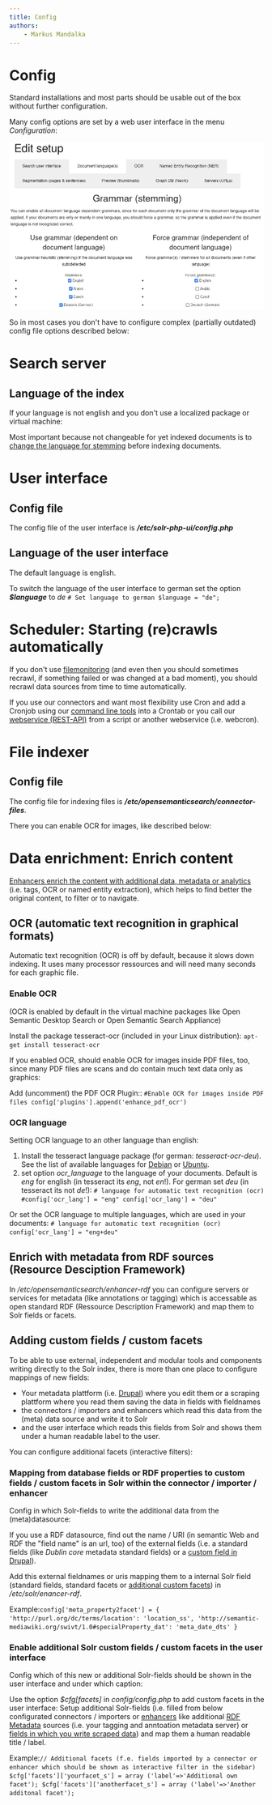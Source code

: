 ```yaml
---
title: Config
authors:
    - Markus Mandalka
---
```


# Config


Standard installations and most parts should be usable out of the box without further configuration.

Many config options are set by a web user interface in the menu *Configuration*:

![](../../../screenshots/config.png)

So in most cases you don't have to configure complex (partially outdated) config file options described below:


# Search server

## Language of the index

If your language is not english and you don't use a localized package or virtual machine:

Most important because not changeable for yet indexed documents is to [change the language for stemming](stemming) before indexing documents.


# User interface

## Config file

The config file of the user interface is ***/etc/solr-php-ui/config.php***

## Language of the user interface

The default language is english.

To switch the language of the user interface to german set the option ***$language*** to *de*
`# Set language to german
$language = "de";`

# Scheduler: Starting (re)crawls automatically

If you don't use [filemonitoring](../../../trigger/filemonitoring) (and even then you should sometimes recrawl, if something failed or was changed at a bad moment), you should recrawl data sources from time to time automatically.

If you use our connectors and want most flexibility use Cron and add a Cronjob using our [command line tools](../cmd) into a Crontab or you call our [webservice (REST-API)](../rest-api) from a script or another webservice (i.e. webcron).


# File indexer

## Config file


The config file for indexing files is ***/etc/opensemanticsearch/connector-files***.

There you can enable OCR for images, like described below:


# Data enrichment: Enrich content


[Enhancers enrich the content with additional data, metadata or analytics](../../data_enrichment) (i.e. tags, OCR or named entity extraction), which helps to find better the original content, to filter or to navigate.

## OCR (automatic text recognition in graphical formats)



Automatic text recognition (OCR) is off by default, because it slows down indexing. It uses many processor ressources and will need many seconds for each graphic file.

### Enable OCR


(OCR is enabled by default in the virtual machine packages like Open Semantic Desktop Search or Open Semantic Search Appliance)

Install the package tesseract-ocr (included in your Linux distribution):
`apt-get install tesseract-ocr`

If you enabled OCR, should enable OCR for images inside PDF files, too, since many PDF files are scans and do contain much text data only as graphics:

Add (uncomment) the PDF OCR Plugin::
`#Enable OCR for images inside PDF files
config['plugins'].append('enhance_pdf_ocr')`
### OCR language


Setting OCR language to an other language than english:
1. Install the tesseract language package (for german: *tesseract-ocr-deu*). See the list of available languages for [Debian](https://packages.debian.org/search?keywords=tesseract-ocr) or [Ubuntu](http://packages.ubuntu.com/search?keywords=tesseract-ocr).
2. set option *ocr\_language* to the language of your documents. Default is *eng* for english (in tesseract its *eng*, not *en*!). For german set *deu* (in tesseract its not *de*!):
`# language for automatic text recognition (ocr)
#config['ocr_lang'] = "eng"
config['ocr_lang'] = "deu"`

Or set the OCR language to multiple languages, which are used in your documents:
`# language for automatic text recognition (ocr)
config['ocr_lang'] = "eng+deu"`


## Enrich with metadata from RDF sources (Resource Desciption Framework)

In */etc/opensemanticsearch/enhancer-rdf* you can configure servers or services for metadata (like annotations or tagging) which is accessable as open standard RDF (Ressource Description Framework) and map them to Solr fields or facets.

## Adding custom fields / custom facets

To be able to use external, independent and modular tools and components writing directly to the Solr index, there is more than one place to configure mappings of new fields:
* Your metadata plattform (i.e. [Drupal](../../../enhancer/rdf-drupal)) where you edit them or a scraping plattform where you read them saving the data in fields with fieldnames
* the connectors / importers and enhancers which read this data from the (meta) data source and write it to Solr
* and the user interface which reads this fields from Solr and shows them under a human readable label to the user.


You can configure additional facets (interactive filters):

### Mapping from database fields or RDF properties to custom fields / custom facets in Solr within the connector / importer / enhancer

Config in which Solr-fields to write the additional data from the (meta)datasource:

If you use a RDF datasource, find out the name / URI (in semantic Web and RDF the "field name" is an url, too) of the external fields (i.e. a standard fields (like *Dublin core* metadata standard fields) or a [custom field in Drupal](../../../enhancer/rdf-drupal)).

Add this external fieldnames or uris mapping them to a internal Solr field (standard fields, standard facets or [additional custom facets](../../../enhancer/rdf)) in */etc/solr/enancer-rdf*.

Example:`config['meta_property2facet'] = {
 'http://purl.org/dc/terms/location': 'location_ss',
 'http://semantic-mediawiki.org/swivt/1.0#specialProperty_dat': 'meta_date_dts'
}`
### Enable additional Solr custom fields / custom facets in the user interface



Config which of this new or additional Solr-fields should be shown in the user interface and under which caption:

Use the option *$cfg[facets]* in *config/config.php* to add custom facets in the user interface:
Setup additional Solr-fields (i.e. filled from below configurated connectors / importers or [enhancers](../../modules#enhancer) like additional [RDF Metadata](../../../enhancer/rdf) sources (i.e. your tagging and anntoation metadata server) or [fields in which you write scraped data](../../../solr-connector-scrapy)) and map them a human readable title / label.

Example:`// Additional facets (f.e. fields imported by a connector or enhancer which should be shown as interactive filter in the sidebar)
$cfg['facets']['yourfacet_s'] = array ('label'=>'Additional own facet');
$cfg['facets']['anotherfacet_s'] = array ('label'=>'Another additonal facet');`

